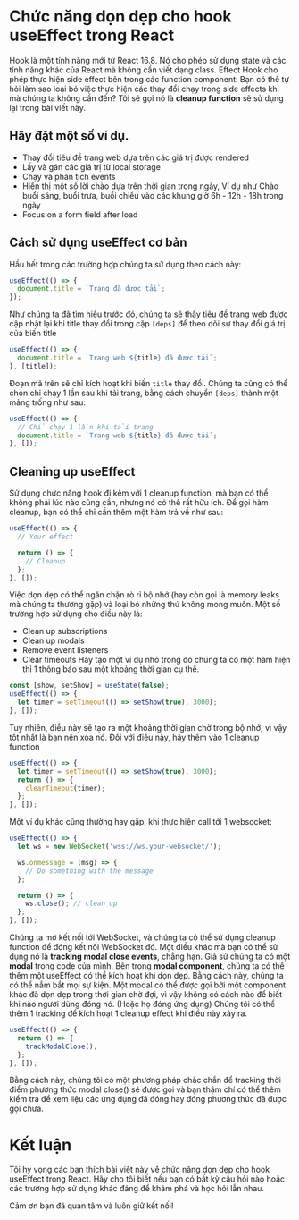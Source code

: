 # Chức năng dọn dẹp cho hook useEffect trong React 
Hook là một tính năng mới từ React 16.8. Nó cho phép sử dụng state và các tính năng khác của React mà không cần viết dạng class. 
Effect Hook cho phép thực hiện side effect bên trong các function component:
Bạn có thể tự hỏi làm sao loại bỏ việc thực hiện các thay đổi chạy trong side effects khi mà chúng ta không cần đến? Tôi sẽ gọi nó là **cleanup function** sẽ sử dụng lại trong bài viết này.
## Hãy đặt một số ví dụ.
* Thay đổi tiêu đề trang web dựa trên các giá trị được rendered
* Lấy và gán các giá trị từ local storage
* Chạy và phân tích events
* Hiển thị một số lời chào dựa trên thời gian trong ngày, Ví dụ như Chào buổi sáng, buổi trưa, buổi chiều vào các khung giờ 6h - 12h - 18h trong ngày
* Focus on a form field after load
## Cách sử dụng useEffect cơ bản
Hầu hết trong các trường hợp chúng ta sử dụng theo cách này:
```js
useEffect(() => {
  document.title = `Trang đã được tải`;
});
```

Như chúng ta đã tìm hiểu trước đó, chúng ta sẽ thấy tiêu đề trang web được cập nhật lại khi title thay đổi trong cặp `[deps]` để theo dõi sự thay đổi giá trị của biến title
```js
useEffect(() => {
  document.title = `Trang web ${title} đã được tải`;
}, [title]);
```
Đoạn mã trên sẽ chỉ kích hoạt khi biến `title` thay đổi.
Chúng ta cũng có thể chọn chỉ chạy 1 lần sau khi tải trang, bằng cách chuyển `[deps]` thành một mảng trống như sau:
```js
useEffect(() => {
  // Chỉ chạy 1 lần khi tải trang
  document.title = `Trang web ${title} đã được tải`;
}, []);
```

## Cleaning up useEffect
Sử dụng chức năng hook đi kèm với 1 cleanup function, mà bạn có thể không phải lúc nào cũng cần, nhưng nó có thể rất hữu ích.
Để gọi hàm cleanup, bạn có thể chỉ cần thêm một hàm trả về như sau:
```js
useEffect(() => {
  // Your effect

  return () => {
    // Cleanup
  };
}, []);
```
Việc dọn dẹp có thể ngăn chặn rò rỉ bộ nhớ (hay còn gọi là memory leaks mà chúng ta thường gặp) và loại bỏ những thứ không mong muốn. 
Một số trường hợp sử dụng cho điều này là:
* Clean up subscriptions
* Clean up modals
* Remove event listeners
* Clear timeouts
Hãy tạo một ví dụ nhỏ trong đó chúng ta có một hàm hiện thỉ 1 thông báo sau một khoảng thời gian cụ thể.
```js
const [show, setShow] = useState(false);
useEffect(() => {
  let timer = setTimeout(() => setShow(true), 3000); 
}, []);
```
Tuy nhiên, điều này sẽ tạo ra một khoảng thời gian chờ trong bộ nhớ, vì vậy tốt nhất là bạn nên xóa nó.
Đối với điều này, hãy thêm vào 1 cleanup function
```js
useEffect(() => {
  let timer = setTimeout(() => setShow(true), 3000);
  return () => {
    clearTimeout(timer);
  };
}, []);
```
Một ví dụ khác cũng thường hay gặp, khi thực hiện call tới 1 websocket:
```js
useEffect(() => {
  let ws = new WebSocket('wss://ws.your-websocket/');

  ws.onmessage = (msg) => {
    // Do something with the message
  };

  return () => {
    ws.close(); // clean up
  };
}, []);
```
Chúng ta mở kết nối tới WebSocket, và chúng ta có thể sử dụng cleanup function để đóng kết nối WebSocket đó.
Một điều khác mà bạn có thể sử dụng nó là **tracking modal close events**, chẳng hạn.
Giả sử chúng ta có một **modal** trong code của mình. Bên trong **modal component**, chúng ta có thể thêm một useEffect có thể kích hoạt khi dọn dẹp. Bằng cách này, chúng ta có thể nắm bắt mọi sự kiện.
Một modal có thể được gọi bởi một component khác đã dọn dẹp trong thời gian chờ đợi, vì vậy không có cách nào để biết khi nào người dùng đóng nó. (Hoặc họ đóng ứng dụng)
Chúng tôi có thể thêm 1 tracking để kích hoạt 1 cleanup effect khi điều này xảy ra.
```js
useEffect(() => {
  return () => {
    trackModalClose();
  };
}, []);
```
Bằng cách này, chúng tôi có một phương pháp chắc chắn để tracking thời điểm phương thức modal close() sẽ được gọi và bạn thậm chí có thể thêm kiểm tra để xem liệu các ứng dụng đã đóng hay đóng phương thức đã được gọi chưa.
# Kết luận
Tôi hy vọng các bạn thích bài viết này về chức năng dọn dẹp cho hook useEffect trong React.
Hãy cho tôi biết nếu bạn có bất kỳ câu hỏi nào hoặc các trường hợp sử dụng khác đáng để khám phá và học hỏi lẫn nhau.

Cảm ơn bạn đã quan tâm và luôn giữ kết nối!